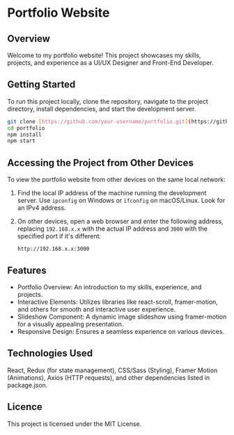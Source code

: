 # Portfolio Website

## Overview

Welcome to my portfolio website! This project showcases my skills, projects, and experience as a UI/UX Designer and Front-End Developer.

## Getting Started

To run this project locally, clone the repository, navigate to the project directory, install dependencies, and start the development server.

 ```bash
git clone [https://github.com/your-username/portfolio.git](https://github.com/RishabhRajSh/My-Portfolio.git)https://github.com/RishabhRajSh/My-Portfolio.git
cd portfolio
npm install
npm start
```

## Accessing the Project from Other Devices

To view the portfolio website from other devices on the same local network:

1. Find the local IP address of the machine running the development server. Use `ipconfig` on Windows or `ifconfig` on macOS/Linux. Look for an IPv4 address.

2. On other devices, open a web browser and enter the following address, replacing `192.168.x.x` with the actual IP address and `3000` with the specified port if it's different:

   ```plaintext
   http://192.168.x.x:3000

## Features
 - Portfolio Overview: An introduction to my skills, experience, and projects.
 - Interactive Elements: Utilizes libraries like react-scroll, framer-motion, and others for smooth and interactive user experience.
 - Slideshow Component: A dynamic image slideshow using framer-motion for a visually appealing presentation.
 - Responsive Design: Ensures a seamless experience on various devices.

## Technologies Used
React, Redux (for state management), CSS/Sass (Styling), Framer Motion (Animations), Axios (HTTP requests), and other dependencies listed in package.json.

## Licence
This project is licensed under the MIT License.
